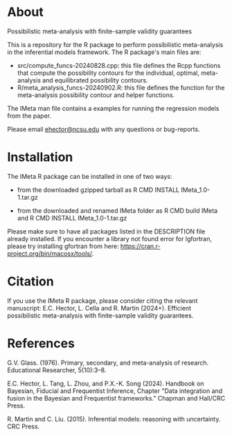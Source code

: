 # About
Possibilistic meta-analysis with finite-sample validity guarantees

This is a repository for the R package to perform possibilistic meta-analysis in the inferential models framework. The R package's main files are:

- src/compute_funcs-20240828.cpp: this file defines the Rcpp functions that compute the possibility contours for the individual, optimal, meta-analysis and equilibrated possibility contours.
- R/meta_analysis_funcs-20240902.R: this file defines the function for the meta-analysis possibility contour and helper functions.

The IMeta man file contains a examples for running the regression models from the paper.

Please email ehector@ncsu.edu with any questions or bug-reports.

# Installation

The IMeta R package can be installed in one of two ways:

- from the downloaded gzipped tarball as R CMD INSTALL IMeta_1.0-1.tar.gz

- from the downloaded and renamed IMeta folder as R CMD build IMeta and R CMD INSTALL IMeta_1.0-1.tar.gz

Please make sure to have all packages listed in the DESCRIPTION file already installed. If you encounter a library not found error for lgfortran, please try installing gfortran from here: https://cran.r-project.org/bin/macosx/tools/.

# Citation

If you use the IMeta R package, please consider citing the relevant manuscript: E.C. Hector, L. Cella and R. Martin (2024+). Efficient possibilistic meta-analysis with finite-sample validity guarantees.

# References

G.V. Glass. (1976). Primary, secondary, and meta-analysis of research. Educational Researcher, 5(10):3–8.

E.C. Hector, L. Tang, L. Zhou, and P.X.-K. Song (2024). Handbook on Bayesian, Fiducial and Frequentist Inference, Chapter "Data integration and fusion in the Bayesian and Frequentist frameworks." Chapman and Hall/CRC Press.

R. Martin and C. Liu. (2015). Inferential models: reasoning with uncertainty. CRC Press.
